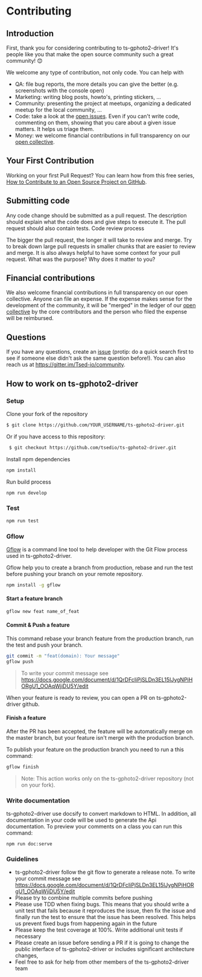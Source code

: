 # Contributing
## Introduction

First, thank you for considering contributing to ts-gphoto2-driver! It's people like you that make the open source community such a great community! 😊

We welcome any type of contribution, not only code. You can help with

- QA: file bug reports, the more details you can give the better (e.g. screenshots with the console open)
- Marketing: writing blog posts, howto's, printing stickers, ...
- Community: presenting the project at meetups, organizing a dedicated meetup for the local community, ...
- Code: take a look at the [open issues](https://github.com/Romakita/tsed/blob/master/issues). Even if you can't write code, commenting on them, showing that you care about a given issue matters. It helps us triage them.
- Money: we welcome financial contributions in full transparency on our [open collective](https://opencollective.com/tsed).

## Your First Contribution

Working on your first Pull Request? You can learn how from this free series, [How to Contribute to an Open Source Project on GitHub](https://egghead.io/series/how-to-contribute-to-an-open-source-project-on-github).

## Submitting code

Any code change should be submitted as a pull request. The description should explain what the code does and give steps to execute it. The pull request should also contain tests.
Code review process

The bigger the pull request, the longer it will take to review and merge. Try to break down large pull requests in smaller chunks that are easier to review and merge. It is also always helpful to have some context for your pull request. What was the purpose? Why does it matter to you?

## Financial contributions

We also welcome financial contributions in full transparency on our open collective. Anyone can file an expense. If the expense makes sense for the development of the community, it will be "merged" in the ledger of our [open collective](https://opencollective.com/tsed) by the core contributors and the person who filed the expense will be reimbursed.

## Questions

If you have any questions, create an [issue](https://github.com/Romakita/tsed/blob/master/issue) (protip: do a quick search first to see if someone else didn't ask the same question before!). You can also reach us at https://gitter.im/Tsed-io/community.

## How to work on ts-gphoto2-driver
### Setup

Clone your fork of the repository

```bash
$ git clone https://github.com/YOUR_USERNAME/ts-gphoto2-driver.git
```

Or if you have access to this repository:

```bash
 $ git checkout https://github.com/tsedio/ts-gphoto2-driver.git
 ```

Install npm dependencies

```bash
npm install
```

Run build process

```bash
npm run develop
```

### Test

```bash
npm run test
```

### Gflow

[Gflow](https://www.npmjs.com/package/gflow) is a command line tool to help developer with the Git Flow process used in ts-gphoto2-driver.

Gflow help you to create a branch from production, rebase and run the test before pushing your branch on your remote repository.

```bash
npm install -g gflow
```

#### Start a feature branch

```bash
gflow new feat name_of_feat
```

#### Commit & Push a feature

This command rebase your branch feature from the production branch, run the test and push your branch.

```bash
git commit -m "feat(domain): Your message"
gflow push
```
> To write your commit message see https://docs.google.com/document/d/1QrDFcIiPjSLDn3EL15IJygNPiHORgU1_OOAqWjiDU5Y/edit

When your feature is ready to review, you can open a PR on ts-gphoto2-driver github.

#### Finish a feature

After the PR has been accepted, the feature will be automatically merge on the master branch, but
your feature isn't merge with the production branch.

To publish your feature on the production branch you need to run a this command:

```bash
gflow finish
```

> Note: This action works only on the ts-gphoto2-driver repository (not on your fork).

### Write documentation

ts-gphoto2-driver use docsify to convert markdown to HTML. In addition, all documentation in your code will be used to generate
the Api documentation. To preview your comments on a class you can run this command:

```
npm run doc:serve
```

### Guidelines

- ts-gphoto2-driver follow the git flow to generate a release note. To write your commit message see https://docs.google.com/document/d/1QrDFcIiPjSLDn3EL15IJygNPiHORgU1_OOAqWjiDU5Y/edit
- Please try to combine multiple commits before pushing
- Please use TDD when fixing bugs. This means that you should write a unit test that fails because it reproduces the issue, then fix the issue and finally run the test to ensure that the issue has been resolved. This helps us prevent fixed bugs from happening again in the future
- Please keep the test coverage at 100%. Write additional unit tests if necessary
- Please create an issue before sending a PR if it is going to change the public interface of ts-gphoto2-driver or includes significant architecture changes,
- Feel free to ask for help from other members of the ts-gphoto2-driver team

<!-- This `CONTRIBUTING.md` is based on @nayafia's template https://github.com/nayafia/contributing-template -->
